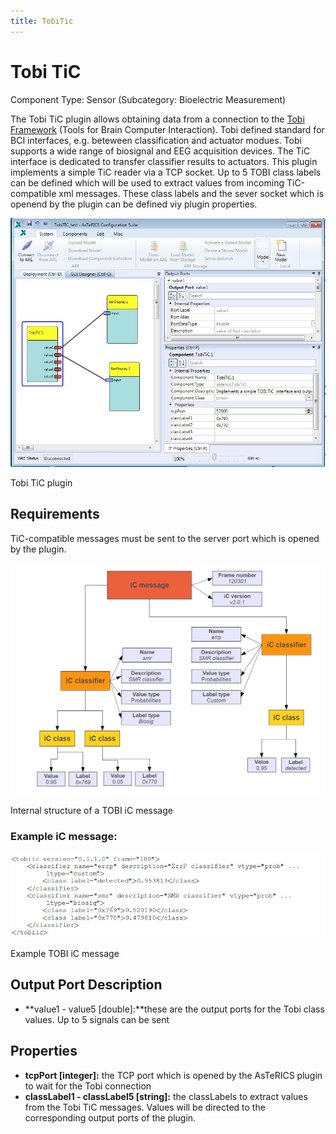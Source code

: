 ```yaml
---
title: TobiTic
---
```


# Tobi TiC

Component Type: Sensor (Subcategory: Bioelectric Measurement)

The Tobi TiC plugin allows obtaining data from a connection to the [Tobi Framework][1] (Tools for Brain Computer Interaction). Tobi defined standard for BCI interfaces, e.g. beteween classification and actuator modues. Tobi supports a wide range of biosignal and EEG acquisition devices. The TiC interface is dedicated to transfer classifier results to actuators. This plugin implements a simple TiC reader via a TCP socket. Up to 5 TOBI class labels can be defined which will be used to extract values from incoming TiC-compatible xml messages. These class labels and the sever socket which is openend by the plugin can be defined viy plugin properties.

![Screenshot: Tobi TiC plugin](./img/tobi_tic.jpg "Screenshot: Tobi TiC plugin")

Tobi TiC plugin

## Requirements

TiC-compatible messages must be sent to the server port which is opened by the plugin.

![Screenshot: Internal strcuture of a TOBI iC message](./img/tobi_ic_message.jpg "Screenshot: Internal structure of a TOBI iC message")

Internal structure of a TOBI iC message

### Example iC message:

![example TOBI iC message](./img/tobi_example_ic.jpg "example TOBI iC message")

Example TOBI iC message

## Output Port Description

*   **value1 - value5 \[double\]:**these are the output ports for the Tobi class values. Up to 5 signals can be sent

## Properties

*   **tcpPort \[integer\]:** the TCP port which is opened by the AsTeRICS plugin to wait for the Tobi connection
*   **classLabel1 - classLabel5 \[string\]:** the classLabels to extract values from the Tobi TiC messages. Values will be directed to the corresponding output ports of the plugin.

[1]: http://www.tobi-project.org